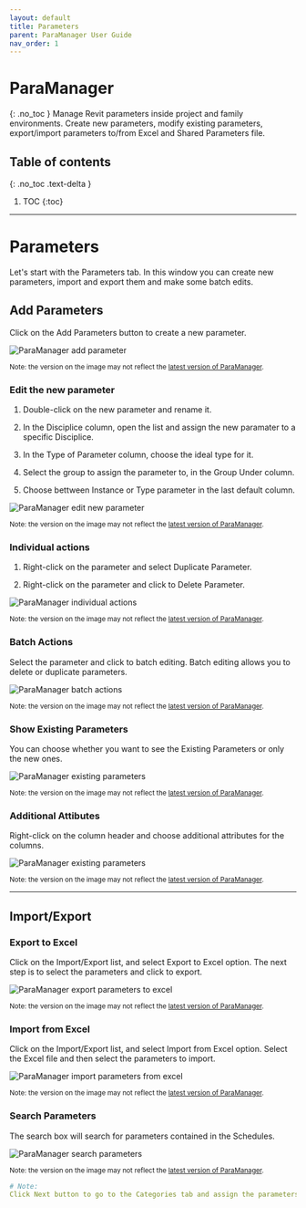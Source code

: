 ```yaml
---
layout: default
title: Parameters
parent: ParaManager User Guide
nav_order: 1
---
```


# ParaManager
{: .no_toc }
Manage Revit parameters inside project and family environments. Create new parameters, modify existing parameters, export/import parameters to/from Excel and Shared Parameters file.
## Table of contents
{: .no_toc .text-delta }

1. TOC
{:toc}

---

# Parameters

Let's start with the Parameters tab. In this window you can create new parameters, import and export them and make some batch edits.

## Add Parameters

Click on the Add Parameters button to create a new parameter.

![ParaManager add parameter](../../assets\images\PM-Pm-AddParameter.gif)

<sub>Note: the version on the image may not reflect the [latest version of ParaManager](https://diroots.com/revit-plugins/manage-revit-parameters-in-projects-and-families-with-paramanager/).</sub>

### Edit the new parameter

1. Double-click on the new parameter and rename it.

2. In the Disciplice column, open the list and assign the new paramater to a specific Disciplice.

3. In the Type of Parameter column, choose the ideal type for it.

4. Select the group to assign the parameter to, in the Group Under column.

5. Choose bettween Instance or Type parameter in the last default column.

![ParaManager edit new parameter](../../assets\images\PM-Pm-EditParameter.gif)

<sub>Note: the version on the image may not reflect the [latest version of ParaManager](https://diroots.com/revit-plugins/manage-revit-parameters-in-projects-and-families-with-paramanager/).</sub>

### Individual actions

1. Right-click on the parameter and select Duplicate Parameter.

2. Right-click on the parameter and click to Delete Parameter.

![ParaManager individual actions](../../assets\images\PM-Pm-IndividualActions.gif)

<sub>Note: the version on the image may not reflect the [latest version of ParaManager](https://diroots.com/revit-plugins/manage-revit-parameters-in-projects-and-families-with-paramanager/).</sub>

### Batch Actions

Select the parameter and click to batch editing. Batch editing allows you to delete or duplicate parameters.

![ParaManager batch actions](../../assets\images\PM-Pm-Batch.png)

<sub>Note: the version on the image may not reflect the [latest version of ParaManager](https://diroots.com/revit-plugins/manage-revit-parameters-in-projects-and-families-with-paramanager/).</sub>

### Show Existing Parameters

You can choose whether you want to see the Existing Parameters or only the new ones.

![ParaManager existing parameters](../../assets\images\PM-Pm-ExistingParameter.gif)

<sub>Note: the version on the image may not reflect the [latest version of ParaManager](https://diroots.com/revit-plugins/manage-revit-parameters-in-projects-and-families-with-paramanager/).</sub>

### Additional Attibutes

Right-click on the column header and choose additional attributes for the columns.

![ParaManager existing parameters](../../assets\images\PM-Pm-AdditionalAttibutes.gif)

<sub>Note: the version on the image may not reflect the [latest version of ParaManager](https://diroots.com/revit-plugins/manage-revit-parameters-in-projects-and-families-with-paramanager/).</sub>

---

## Import/Export

### Export to Excel

Click on the Import/Export list, and select Export to Excel option. The next step is to select the parameters and click to export.

![ParaManager export parameters to excel](../../assets\images\PM-Pm-ExporttoExcel.gif)

<sub>Note: the version on the image may not reflect the [latest version of ParaManager](https://diroots.com/revit-plugins/manage-revit-parameters-in-projects-and-families-with-paramanager/).</sub>

### Import from Excel

Click on the Import/Export list, and select Import from Excel option. Select the Excel file and then select the parameters to import.

![ParaManager import parameters from excel](../../assets\images\PM-Pm-ImportParameters.gif)

<sub>Note: the version on the image may not reflect the [latest version of ParaManager](https://diroots.com/revit-plugins/manage-revit-parameters-in-projects-and-families-with-paramanager/).</sub>

### Search Parameters

The search box will search for parameters contained in the Schedules.

![ParaManager search parameters](../../assets\images\PM-Pm-SearchParameters.gif)

<sub>Note: the version on the image may not reflect the [latest version of ParaManager](https://diroots.com/revit-plugins/manage-revit-parameters-in-projects-and-families-with-paramanager/).</sub>

```yaml
# Note:
Click Next button to go to the Categories tab and assign the parameters to categories.
```
